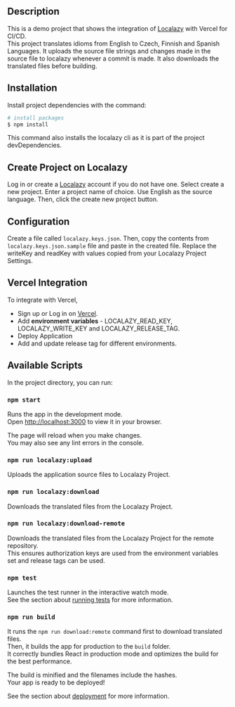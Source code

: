 ## Description

This is a demo project that shows the integration of [Localazy](https://localazy.com/) with Vercel for CI/CD. \
This project translates idioms from English to Czech, Finnish and Spanish Languages. It uploads the source file strings and changes made in the source file to localazy whenever a commit is made. It also downloads the translated files before building.

## Installation
Install project dependencies with the command:
```bash
# install packages
$ npm install
```
This command also installs the localazy cli as it is part of the project devDependencies.

## Create Project on Localazy
Log in or create a [Localazy](https://localazy.com/) account if you do not have one.
Select create a new project. Enter a project name of choice. Use English as the source language. Then, click the create new project button.

## Configuration

Create a file called `localazy.keys.json`. Then, copy the contents from `localazy.keys.json.sample` file and paste in the created file.
Replace the writeKey and readKey with values copied from your Localazy Project Settings.


## Vercel Integration

To integrate with Vercel,

- Sign up or Log in on [Vercel](https://vercel.com/).
-  Add **environment variables**  - LOCALAZY_READ_KEY, LOCALAZY_WRITE_KEY and LOCALAZY_RELEASE_TAG.
- Deploy Application
- Add and update release tag for different environments.

## Available Scripts

In the project directory, you can run:

### `npm start`

Runs the app in the development mode.\
Open [http://localhost:3000](http://localhost:3000) to view it in your browser.

The page will reload when you make changes.\
You may also see any lint errors in the console.

### `npm run localazy:upload`

Uploads the application source files to Localazy Project.

### `npm run localazy:download`

Downloads the translated files from the Localazy Project.

### `npm run localazy:download-remote`

Downloads the translated files from the Localazy Project for the remote repository. \
This ensures authorization keys are used from the environment variables set and release tags can be used.

### `npm test`

Launches the test runner in the interactive watch mode.\
See the section about [running tests](https://facebook.github.io/create-react-app/docs/running-tests) for more information.

### `npm run build`

It runs the `npm run download:remote` command first to download translated files. \
Then, it builds the app for production to the `build` folder.\
It correctly bundles React in production mode and optimizes the build for the best performance.

The build is minified and the filenames include the hashes.\
Your app is ready to be deployed!

See the section about [deployment](https://facebook.github.io/create-react-app/docs/deployment) for more information.
